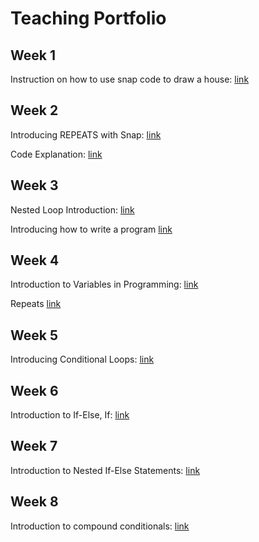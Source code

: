 # Teaching Portfolio


## Week 1
Instruction on how to use snap code to draw a house: [link](https://youtu.be/6TNEDPyY53s)

## Week 2
Introducing REPEATS with Snap: [link](https://youtu.be/WAAPV-FeioI)

Code Explanation: [link](https://youtu.be/eyvwMhV8rE0) 

## Week 3
Nested Loop Introduction: [link](https://youtu.be/zkMNE0S2-iU)

Introducing how to write a program [link](https://youtu.be/OsW0qhXQkGM)

## Week 4
Introduction to Variables in Programming: [link](https://youtu.be/QwzJbBDO2_Q)

Repeats [link](https://youtu.be/ntqBrp-lLcE)

## Week 5
Introducing Conditional Loops: [link](https://youtu.be/0Pxswkc46tw)

## Week 6
Introduction to If-Else, If: [link](https://youtu.be/zFVmEtcm0y8)

## Week 7 
Introduction to Nested If-Else Statements: [link](https://youtu.be/qYTFTZHX-rU?si=M62Y1UUqF0qIoLhf)

## Week 8 
Introduction to compound conditionals: [link](https://youtu.be/iCebuHxDuB8)

